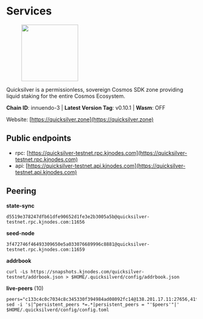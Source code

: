 # Services

<figure><img src="https://raw.githubusercontent.com/kj89/testnet_manuals/main/pingpub/logos/quicksilver.png" width="150" alt=""><figcaption></figcaption></figure>

Quicksilver is a permissionless, sovereign Cosmos SDK zone providing liquid staking for the entire Cosmos Ecosystem.

**Chain ID**: innuendo-3 | **Latest Version Tag**: v0.10.1 | **Wasm**: OFF

Website: [https://quicksilver.zone](https://quicksilver.zone)


## Public endpoints

* rpc: [https://quicksilver-testnet.rpc.kjnodes.com](https://quicksilver-testnet.rpc.kjnodes.com)
* api: [https://quicksilver-testnet.api.kjnodes.com](https://quicksilver-testnet.api.kjnodes.com)

## Peering

**state-sync**

```
d5519e378247dfb61dfe90652d1fe3e2b3005a5b@quicksilver-testnet.rpc.kjnodes.com:11656
```

**seed-node**

```
3f472746f46493309650e5a033076689996c8881@quicksilver-testnet.rpc.kjnodes.com:11659
```

**addrbook**
```
curl -Ls https://snapshots.kjnodes.com/quicksilver-testnet/addrbook.json > $HOME/.quicksilverd/config/addrbook.json
```

**live-peers** (10)
```
peers="c133c4c0c7034c8c345330f394984ad08092fc14@138.201.17.11:27656,41f7d7004cace7bd1760a5f980a86123700c8f1d@185.146.148.116:26656,392a7ec2683e288866c353b7a8ac9ecc4e7b4bfc@142.165.207.19:16656,ba6c461874236d6dc95083886c8bd833d47d5c0a@195.3.221.13:46656,66f9d8f52a4637dc9215cdaa8dc2977633e52bbf@95.217.144.121:26656,433f85361545a434ad6b4202e2f373e4894ecf39@142.132.151.99:15619,a37474c1f254cd4b16d924327a755c914e8e7d86@65.109.30.53:26656,e0f0703e9ce343c46e0ec01b19216715e817b358@65.109.85.170:28656,7d112277450f0a8ef1059e6b334c373a215726ea@23.88.0.170:15619,20b6b3f6c0927c14a2348f5e378b98cb8596fc06@34.105.195.160:26656"
sed -i 's|^persistent_peers *=.*|persistent_peers = "'$peers'"|' $HOME/.quicksilverd/config/config.toml
```
